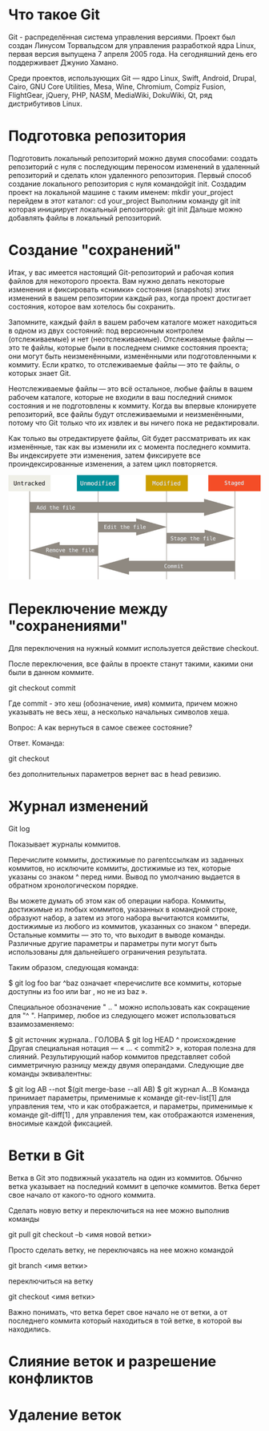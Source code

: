# Что такое Git
Git - распределённая система управления версиями. Проект был создан Линусом Торвальдсом для управления разработкой ядра Linux, первая версия выпущена 7 апреля 2005 года. На сегодняшний день его поддерживает Джунио Хамано.

Среди проектов, использующих Git — ядро Linux, Swift, Android, Drupal, Cairo, GNU Core Utilities, Mesa, Wine, Chromium, Compiz Fusion, FlightGear, jQuery, PHP, NASM, MediaWiki, DokuWiki, Qt, ряд дистрибутивов Linux.

# Подготовка репозитория
Подготовить локальный репозиторий можно двумя способами: создать репозиторий с нуля с последующим
переносом изменений в удаленный репозиторий и сделать клон удаленного репозитория.
Первый способ создание локального репозитория с нуля командойgit init.
Создадим проект на локальной машине с таким именем:
mkdir your_project
перейдем в этот каталог:
cd your_project
Выполним команду git init которая инициирует локальный репозиторий:
git init
Дальше можно добавлять файлы в локальный репозиторий.

# Создание "сохранений"

Итак, у вас имеется настоящий Git-репозиторий и рабочая копия файлов для некоторого проекта. Вам нужно делать некоторые изменения и фиксировать «снимки» состояния (snapshots) этих изменений в вашем репозитории каждый раз, когда проект достигает состояния, которое вам хотелось бы сохранить.

Запомните, каждый файл в вашем рабочем каталоге может находиться в одном из двух состояний: под версионным контролем (отслеживаемые) и нет (неотслеживаемые). Отслеживаемые файлы — это те файлы, которые были в последнем снимке состояния проекта; они могут быть неизменёнными, изменёнными или подготовленными к коммиту. Если кратко, то отслеживаемые файлы — это те файлы, о которых знает Git.

Неотслеживаемые файлы — это всё остальное, любые файлы в вашем рабочем каталоге, которые не входили в ваш последний снимок состояния и не подготовлены к коммиту. Когда вы впервые клонируете репозиторий, все файлы будут отслеживаемыми и неизменёнными, потому что Git только что их извлек и вы ничего пока не редактировали.

Как только вы отредактируете файлы, Git будет рассматривать их как изменённые, так как вы изменили их с момента последнего коммита. Вы индексируете эти изменения, затем фиксируете все проиндексированные изменения, а затем цикл повторяется.

![lifecycle](lifecycle.jpg)

# Переключение между "сохранениями"

Для переключения на нужный коммит используется действие checkout.

После переключения, все файлы в проекте станут такими, какими они были в данном коммите.

git checkout commit

Где commit - это хеш (обозначение, имя) коммита, причем можно указывать не весь хеш, а несколько начальных символов хеша.

Вопрос: А как вернуться в самое свежее состояние?

Ответ. Команда:

git checkout

без дополнительных параметров вернет вас в head ревизию.

# Журнал изменений

Git log

Показывает журналы коммитов.

Перечислите коммиты, достижимые по parentссылкам из заданных коммитов, но исключите коммиты, достижимые из тех, которые указаны со знаком ^ перед ними. Вывод по умолчанию выдается в обратном хронологическом порядке.

Вы можете думать об этом как об операции набора. Коммиты, достижимые из любых коммитов, указанных в командной строке, образуют набор, а затем из этого набора вычитаются коммиты, достижимые из любого из коммитов, указанных со знаком ^ впереди. Остальные коммиты — это то, что выходит в выводе команды. Различные другие параметры и параметры пути могут быть использованы для дальнейшего ограничения результата.

Таким образом, следующая команда:

$ git log foo bar ^baz
означает «перечислите все коммиты, которые доступны из foo или bar , но не из baz ».

Специальное обозначение " <commit1> .. <commit2> " можно использовать как сокращение для "^ <commit1> <commit2> ". Например, любое из следующего может использоваться взаимозаменяемо:

$ git источник журнала.. ГОЛОВА
$ git log HEAD ^ происхождение
Другая специальная нотация — « <commit1> …​ < commit2> », которая полезна для слияний. Результирующий набор коммитов представляет собой симметричную разницу между двумя операндами. Следующие две команды эквивалентны:

$ git log AB --not $(git merge-base --all AB)
$ git журнал A...B
Команда принимает параметры, применимые к команде git-rev-list[1] для управления тем, что и как отображается, и параметры, применимые к команде git-diff[1] , для управления тем, как отображаются изменения, вносимые каждой фиксацией.

# Ветки в Git

Ветка в Git это подвижный указатель на один из коммитов. Обычно ветка указывает на последний коммит в цепочке коммитов. Ветка берет свое начало от какого-то одного коммита.

Сделать новую ветку и переключиться на нее можно выполнив команды

git pull
git checkout –b <имя новой ветки>

Просто сделать ветку, не переключаясь на нее можно командой

git branch <имя ветки>

переключиться на ветку

git checkout <имя ветки>

Важно понимать, что ветка берет свое начало не от ветки, а от последнего коммита который находиться в той ветке, в которой вы находились.

# Слияние веток и разрешение конфликтов

# Удаление веток